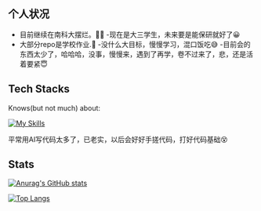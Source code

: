
## 个人状况

- 目前继续在南科大摆烂。😶‍🌫️
-现在是大三学生，未来要是能保研就好了😀
- 大部分repo是学校作业.🤗
-没什么大目标，慢慢学习，混口饭吃😅
-目前会的东西太少了，哈哈哈，没事，慢慢来，遇到了再学，卷不过来了，悲，还是活着要紧😇
## Tech Stacks

Knows(but not much) about:

[![My Skills](https://skillicons.dev/icons?i=py,java,mysql,git)](https://skillicons.dev)

平常用AI写代码太多了，已老实，以后会好好手搓代码，打好代码基础😵

## Stats

[![Anurag's GitHub stats](https://github-readme-stats.vercel.app/api?username=freshtian)](https://github.com/anuraghazra/github-readme-stats)

[![Top Langs](https://github-readme-stats.vercel.app/api/top-langs/?username=freshtian&layout=compact&hide=vhdl,verilog,systemverilog,assembly,plpgsql&exclude_repo=SUSTech-CS301-xiaotiancai-not-watch)](https://github.com/anuraghazra/github-readme-stats)
